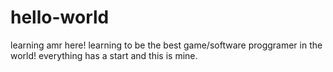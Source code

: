 # hello-world
learning
amr here! learning to be the best game/software proggramer in the world!
everything has a start and this is mine.
